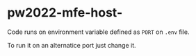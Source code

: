 # pw2022-mfe-host-

Code runs on environment variable defined as `PORT` on `.env` file.  

To run it on an alternatice port just change it.  
